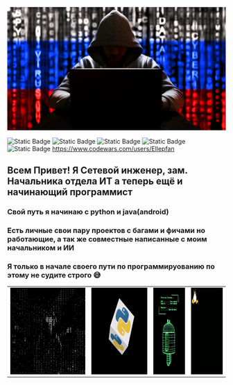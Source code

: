 <div id="header" align="center">
  <img src="https://github.com/Ellepfan/Ellepfan/blob/main/gif/ro7nagne7e.jpg" width="600"/>
</div>

![Static Badge](https://img.shields.io/badge/py-python-blue?style=flat&logo=python)
![Static Badge](https://img.shields.io/badge/java-android-green?style=flat&logo=android)
![Static Badge](https://img.shields.io/badge/-linux-black?style=flat&logo=linux)
![Static Badge](https://img.shields.io/badge/-Ellephan-black?style=flat&logo=cloudsmith)
![Static Badge](https://www.codewars.com/users/Ellepfan/badges/micro)
https://www.codewars.com/users/Ellepfan

 ## Всем Привет! Я Сетевой инженер, зам. Начальника отдела ИТ а теперь ещё и начинающий программист

### Свой путь я начинаю с python и java(android)

### Есть личные свои пару проектов с багами и фичами но работающие, а так же совместные написанные с моим начальником и ИИ

### Я только в начале своего пути по программируованию по этому не судите строго :sweat_smile:

<table align="center">
  <tr>
    <td align="center">
      <img src="https://github.com/Ellepfan/Ellepfan/blob/main/gif/1519658977_hack.gif" height="200"/>
    </td>
    <td align="center">
      <img src="https://github.com/Ellepfan/Ellepfan/blob/main/gif/card_1.gif" height="200"/>
    </td>
    <td align="center">
      <img src="https://github.com/Ellepfan/Ellepfan/blob/main/gif/androidos_Rq83xCcY.gif" height="200"/>
    </td>
    <td align="center">
      <img src="https://github.com/Ellepfan/Ellepfan/blob/main/gif/linuxboot_o7mkkvzb.gif" height="200"/>
    </td>
  </tr>
</table>
